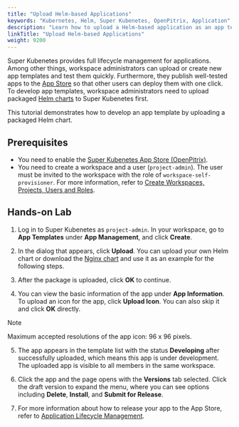 ```yaml
---
title: "Upload Helm-based Applications"
keywords: "Kubernetes, Helm, Super Kubenetes, OpenPitrix, Application"
description: "Learn how to upload a Helm-based application as an app template to your workspace."
linkTitle: "Upload Helm-based Applications"
weight: 9200
---
```


Super Kubenetes provides full lifecycle management for applications. Among other things, workspace administrators can upload or create new app templates and test them quickly. Furthermore, they publish well-tested apps to the [App Store](../../application-store/) so that other users can deploy them with one click. To develop app templates, workspace administrators need to upload packaged [Helm charts](https://helm.sh/) to Super Kubenetes first.

This tutorial demonstrates how to develop an app template by uploading a packaged Helm chart.

## Prerequisites

- You need to enable the [Super Kubenetes App Store (OpenPitrix)](../../pluggable-components/app-store/).
- You need to create a workspace and a user (`project-admin`). The user must be invited to the workspace with the role of `workspace-self-provisioner`. For more information, refer to [Create Workspaces, Projects, Users and Roles](../../quick-start/create-workspace-and-project/).

## Hands-on Lab

1. Log in to Super Kubenetes as `project-admin`. In your workspace, go to **App Templates** under **App Management**, and click **Create**. 

2. In the dialog that appears, click **Upload**. You can upload your own Helm chart or download the [Nginx chart](/files/application-templates/nginx-0.1.0.tgz) and use it as an example for the following steps.

3. After the package is uploaded, click **OK** to continue.

4. You can view the basic information of the app under **App Information**. To upload an icon for the app, click **Upload Icon**. You can also skip it and click **OK** directly.
    
<div className="notices note">
  <p>Note</p>
  <div>
    Maximum accepted resolutions of the app icon: 96 x 96 pixels.
  </div>
</div>

5. The app appears in the template list with the status **Developing** after successfully uploaded, which means this app is under development. The uploaded app is visible to all members in the same workspace.

6. Click the app and the page opens with the **Versions** tab selected. Click the draft version to expand the menu, where you can see options including **Delete**, **Install**, and **Submit for Release**.

7. For more information about how to release your app to the App Store, refer to [Application Lifecycle Management](../../application-store/app-lifecycle-management/#step-2-upload-and-submit-application).
